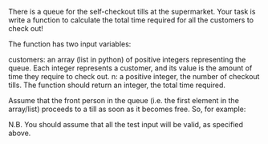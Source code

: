 There is a queue for the self-checkout tills at the supermarket. Your task is write a function to calculate the total time required for all the customers to check out!

The function has two input variables:

customers: an array (list in python) of positive integers representing the queue. Each integer represents a customer, and its value is the amount of time they require to check out.
n: a positive integer, the number of checkout tills.
The function should return an integer, the total time required.

Assume that the front person in the queue (i.e. the first element in the array/list) proceeds to a till as soon as it becomes free. So, for example:

N.B. You should assume that all the test input will be valid, as specified above.